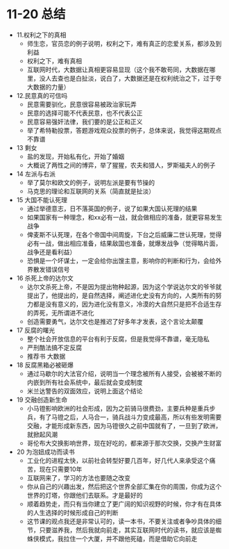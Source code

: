 

# 11-20 总结

+ 11.权利之下的真相
    * 师生恋，官员恋的例子说明，权利之下，难有真正的恋爱关系，都涉及到利益
    * 权利之下，难有真相
    * 互联网时代，大数据让真相更容易显现（这个我不敢苟同，大数据在哪里，没人去查也是白扯淡，说白了，大数据还是在权利统治之下，过于夸大数据的力量）
+ 12.民意真的可信吗
    * 民意需要驯化，民意很容易被政治家玩弄
    * 民意的选择可能不代表民意，也不代表公正
    * 民意容易强奸法律，我们要的是公正和正义
    * 举了希特勒投票，答题游戏观众投票的例子，总体来说，我觉得这期观点不靠谱
+ 13 剩女
    * 盐的发现，开始私有化，开始了婚姻
    * 大概说了两性之间的博弈，举了猩猩，农夫和猎人，罗斯福夫人的例子
+ 14 左派与右派
    * 举了莫尔和欧文的例子，说明左派是要有节操的
    * 马克思的理论和互联网的关系（简直就是扯淡）
+ 15 大国不能认死理
    * 通过举德意志，日不落英国的例子，说了如果大国认死理的结果
    * 如果国家有一种理念，和xx必有一战，就会做相应的准备，就更容易发生战争
    * 俾麦斯不认死理，在各个帝国中间周旋，下台之后威廉二世认死理，觉得必有一战，做出相应准备，结果敌国也准备，就爆发战争（觉得略片面，战争还是看利益）
    * 恐惧是一个坏谋士，一定会给你出馊主意，影响你的判断和行为，会给外界散发错误信号
+ 16 杀死上帝的达尔文
    * 达尔文杀死上帝，不是因为提出物种起源，因为这个学说达尔文的爷爷就提出了，他提出的，是自然选择，阐述进化史没有方向的，人类所有的努力都是没有意义的，因为进化没有意义，冷漠的大自然只是把不合适生存的弄死，无所谓进不进化
    * 创造需要勇气，达尔文也是推迟了好多年才发表，这个言论太颠覆
+ 17 反腐的曙光
    * 整个社会开放信息的平台有利于反腐，但是我觉得不靠谱，毫无隐私
    * 严刑酷法搞不定反腐
    * 推荐书 大数据
+ 18 反腐黑箱必被砸爆
    * 通过马歇尔的大法官介绍，说明当一个理念被所有人接受，会被被不断的内嵌到所有社会系统中，最后就会变成制度
    * 米兰达警告的双面效应，说明上面这个结论
+ 19 交融创造新生命
    * 小马镫影响欧洲的社会形成，因为之前骑马很费劲，主要兵种是重兵步兵，有了马镫之后，人马合一，骑兵战斗力变成最高，所以有些发明需要交融，才能形成新东西，因为马镫很久之前中国就有了，一旦到了欧洲，就掀起风潮
    * 哥伦布大交换影响世界，现在好吃的，都来源于那次交换，交换产生财富
+ 20 为泡妞成功而读书
    * 工业化的进程太快，以前社会转型好要几百年，好几代人来承受这个痛苦，现在只需要10年
    * 互联网来了，学习的方法也要随之改变
    * 你从自己的兴趣出发，然后把这个世界全部汇集在你的周围，你成为这个世界的灯塔，你跟他们去联系。才是最好的
    * 顺着趋势走，而只有当你建立了更广阔的知识视野的时候，你才有在具体的人生选择的时候形成自己的判断
    * 这节课的观点我还是非常认可的，读一本书，不要关注或者争吵具体的细节，只要滋养我，然后我就向前走，其实互联网时代的读书，就应该是蜘蛛侠模式，我拉住一个大厦，并不跟他死磕，而是借助它向前走
